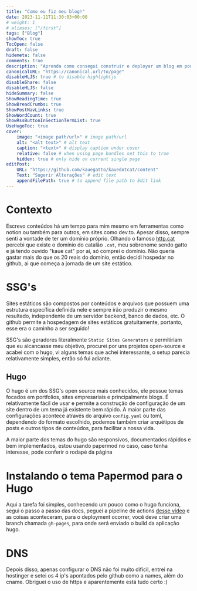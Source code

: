 ```yaml
---
title: "Como eu fiz meu blog!"
date: 2023-11-11T11:30:03+00:00
# weight: 1
# aliases: ["/first"]
tags: ["Blog"]
showToc: true
TocOpen: false
draft: false
hidemeta: false
comments: true
description: "Aprenda como consegui construir e deployar um blog em poucas horas."
canonicalURL: "https://canonical.url/to/page"
disableHLJS: true # to disable highlightjs
disableShare: false
disableHLJS: false
hideSummary: false
ShowReadingTime: true
ShowBreadCrumbs: true
ShowPostNavLinks: true
ShowWordCount: true
ShowRssButtonInSectionTermList: true
UseHugoToc: true
cover:
    image: "<image path/url>" # image path/url
    alt: "<alt text>" # alt text
    caption: "<text>" # display caption under cover
    relative: false # when using page bundles set this to true
    hidden: true # only hide on current single page
editPost:
    URL: "https://github.com/kauegatto/kauedotcat/content"
    Text: "Sugerir Alterações" # edit text
    appendFilePath: true # to append file path to Edit link
---
```

# Contexto
Escrevo conteúdos há um tempo para mim mesmo em ferramentas como notion ou também para outros, em sites como dev.to. Apesar disso, sempre senti a vontade de ter um domínio próprio. Olhando o famoso [http.cat](http.cat) percebi que existe o domínio do catalão `.cat`, meu sobrenome sendo gatto e já tendo ouvido "kaue cat" por ai, só comprei o domínio. Não queria gastar mais do que os 20 reais do domínio, então decidi hospedar no github, ai que começa a jornada de um site estático.
# SSG's
Sites estáticos são compostos por conteúdos e arquivos que possuem uma estrutura específica definida nele e sempre irão produzir o mesmo resultado, independente de um servidor backend, banco de dados, etc. O github permite a hospedagem de sites estáticos gratuitamente, portanto, esse era o caminho a ser seguido!

SSG's são geradores literalmente `Static Sites Generators` e permitiriam que eu alcancasse meu objetivo, procurei por uns projetos open-source e acabei com o hugo, vi alguns temas que achei interessante, o setup parecia relativamente simples, então só fui adiante.

## Hugo
O hugo é um dos SSG's open source mais conhecidos, ele possue temas focados em portfolios, sites empresariais e principalmente blogs. É relativamente fácil de usar e permite a construção de configuração de um site dentro de um tema já existente bem rápido. A maior parte das configurações acontece através do arquivo `config.yaml` ou toml, dependendo do formato escolhido, podemos também criar arquétipos de posts e outros tipos de conteúdos, para facilitar a nossa vida.

A maior parte dos temas do hugo são responsivos, documentados rápidos e bem implementados, estou usando papermod no caso, caso tenha interesse, pode conferir o rodapé da página

# Instalando o tema Papermod para o Hugo
Aqui a tarefa foi simples, conhecendo um pouco como o hugo funciona, segui o passo a passo das docs, peguei a pipeline de actions [desse vídeo](https://www.youtube.com/watch?v=_QSr2_pxIJs&t=1s) e as coisas aconteceram, para o deployment ocorrer, você deve criar uma branch chamada `gh-pages`, para onde será enviado o build da aplicação hugo.

# DNS

Depois disso, apenas configurar o DNS não foi muito difícil, entrei na hostinger e setei os 4 ip's apontados pelo github como a names, além do cname. Obriguei o uso de https e aparentemente está tudo certo :)